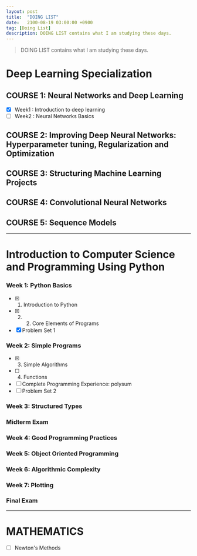 ```yaml
---
layout: post
title:  "DOING LIST"
date:   2100-08-19 03:00:00 +0900
tag: [Doing List]
description: DOING LIST contains what I am studying these days.
---
```


> DOING LIST contains what I am studying these days.

# Deep Learning Specialization

## COURSE 1: Neural Networks and Deep Learning
  - [x] Week1 : Introduction to deep learning
  - [ ] Week2 : Neural Networks Basics
## COURSE 2: Improving Deep Neural Networks: Hyperparameter tuning, Regularization and Optimization
## COURSE 3: Structuring Machine Learning Projects
## COURSE 4: Convolutional Neural Networks
## COURSE 5: Sequence Models

---

# Introduction to Computer Science and Programming Using Python

### Week 1: Python Basics
  - [x] 1. Introduction to Python
  - [x] 2. 2. Core Elements of Programs
  - [x] Problem Set 1

### Week 2: Simple Programs
  - [x] 3. Simple Algorithms
  - [ ] 4. Functions
  - [ ] Complete Programming Experience: polysum
  - [ ] Problem Set 2

### Week 3: Structured Types
### Midterm Exam
### Week 4: Good Programming Practices
### Week 5: Object Oriented Programming
### Week 6: Algorithmic Complexity
### Week 7: Plotting
### Final Exam

---

# MATHEMATICS
- [ ] Newton's Methods
